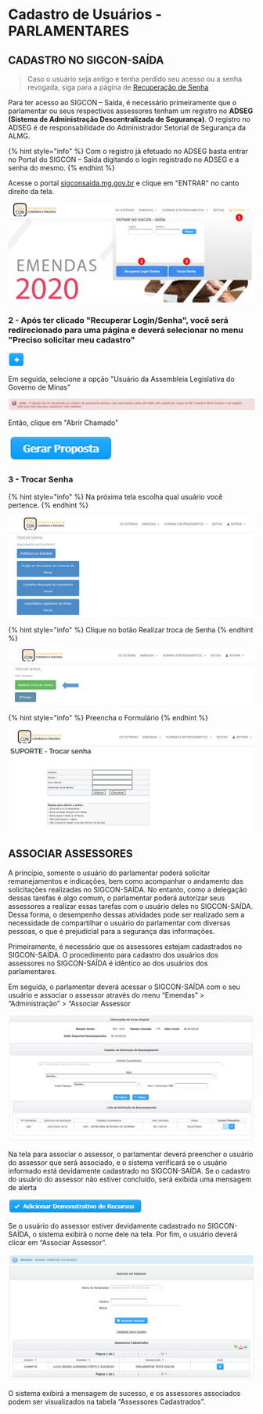 # Cadastro de Usuários - PARLAMENTARES

## CADASTRO NO SIGCON-SAÍDA

> Caso o usuário seja antigo e tenha perdido seu acesso ou a senha revogada, siga para a página de [Recuperação de Senha](recuperar-login-senha-parlamentares.md)

Para ter acesso ao SIGCON – Saída, é necessário primeiramente que o parlamentar ou seus respectivos assessores tenham um registro no **ADSEG \(Sistema de Administração Descentralizada de Segurança\)**. O registro no ADSEG é de responsabilidade do Administrador Setorial de Segurança da ALMG.

{% hint style="info" %}
Com o registro já efetuado no ADSEG basta entrar no Portal do SIGCON – Saída digitando o login registrado no ADSEG e a senha do mesmo.
{% endhint %}

Acesse o portal [sigconsaida.mg.gov.br](www.sigconsaida.mg.gov.br) e clique em "ENTRAR" no canto direito da tela.

![](../.gitbook/assets/trocar_senha.png)

### 2 - Após ter clicado "Recuperar Login/Senha", você será redirecionado para uma página e deverá selecionar no menu "Preciso solicitar meu cadastro"

![](../.gitbook/assets/image%20%2829%29.png)

Em seguida, selecione a opção "Usuário da Assembleia Legislativa do Governo de Minas"

![](../.gitbook/assets/image%20%2839%29.png)

Então, clique em "Abrir Chamado"

![](../.gitbook/assets/image%20%2882%29.png)

### 3 - Trocar Senha

{% hint style="info" %}
Na próxima tela escolha qual usuário você pertence.
{% endhint %}

![](../.gitbook/assets/qual_usuario_pertence.png)

{% hint style="info" %}
Clique no botão Realizar troca de Senha
{% endhint %}

![](../.gitbook/assets/troca_senha.png)

{% hint style="info" %}
Preencha o Formulário
{% endhint %}

![](../.gitbook/assets/preencha_form.png)

## ASSOCIAR ASSESSORES

A princípio, somente o usuário do parlamentar poderá solicitar remanejamentos e indicações, bem como acompanhar o andamento das solicitações realizadas no SIGCON-SAÍDA. No entanto, como a delegação dessas tarefas é algo comum, o parlamentar poderá autorizar seus assessores a realizar essas tarefas com o usuário deles no SIGCON-SAÍDA. Dessa forma, o desempenho dessas atividades pode ser realizado sem a necessidade de compartilhar o usuário do parlamentar com diversas pessoas, o que é prejudicial para a segurança das informações.

Primeiramente, é necessário que os assessores estejam cadastrados no SIGCON-SAÍDA. O procedimento para cadastro dos usuários dos assessores no SIGCON-SAÍDA é idêntico ao dos usuários dos parlamentares.

Em seguida, o parlamentar deverá acessar o SIGCON-SAÍDA com o seu usuário e associar o assessor através do menu “Emendas” &gt; “Administração” &gt; “Associar Assessor

![](../.gitbook/assets/3%20%2816%29.png)

Na tela para associar o assessor, o parlamentar deverá preencher o usuário do assessor que será associado, e o sistema verificará se o usuário informado está devidamente cadastrado no SIGCON-SAÍDA. Se o cadastro do usuário do assessor não estiver concluído, será exibida uma mensagem de alerta

![](../.gitbook/assets/image%20%2860%29.png)

Se o usuário do assessor estiver devidamente cadastrado no SIGCON-SAÍDA, o sistema exibirá o nome dele na tela. Por fim, o usuário deverá clicar em “Associar Assessor”.

![](../.gitbook/assets/5%20%283%29.png)

O sistema exibirá a mensagem de sucesso, e os assessores associados podem ser visualizados na tabela “Assessores Cadastrados”.

